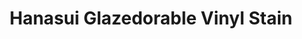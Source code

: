 ---
layout: post
title:  "Hanasui Glazedorable Vinyl Stain"
categories: Kosmetik Wanita
image: assets/images/kosmetik/hanasui.jpg
harga: Rp35.000
link: https://shope.ee/8KQIdEcc4W
---